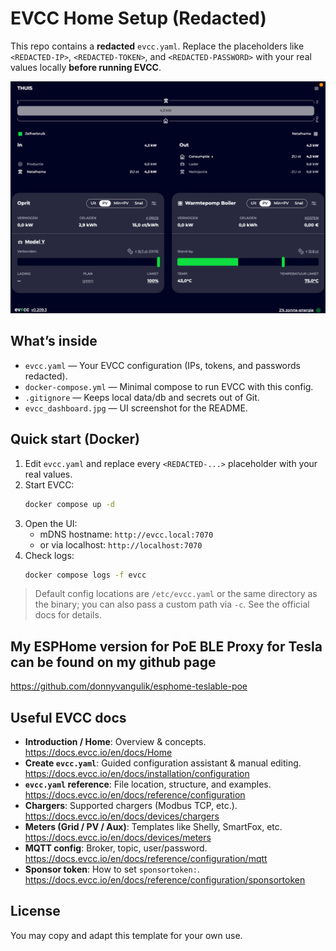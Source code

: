 # EVCC Home Setup (Redacted)

This repo contains a **redacted** `evcc.yaml`. Replace the placeholders like `<REDACTED-IP>`, `<REDACTED-TOKEN>`, and `<REDACTED-PASSWORD>` with your real values locally **before running EVCC**.

![EVCC Dashboard](./evcc_dashboard.jpg)


## What’s inside
- `evcc.yaml` — Your EVCC configuration (IPs, tokens, and passwords redacted).
- `docker-compose.yml` — Minimal compose to run EVCC with this config.
- `.gitignore` — Keeps local data/db and secrets out of Git.
- `evcc_dashboard.jpg` — UI screenshot for the README.

## Quick start (Docker)
1. Edit `evcc.yaml` and replace every `<REDACTED-...>` placeholder with your real values.
2. Start EVCC:
   ```bash
   docker compose up -d
   ```
3. Open the UI:
   - mDNS hostname: `http://evcc.local:7070`
   - or via localhost: `http://localhost:7070`
4. Check logs:
   ```bash
   docker compose logs -f evcc
   ```

> Default config locations are `/etc/evcc.yaml` or the same directory as the binary; you can also pass a custom path via `-c`. See the official docs for details.  


## My ESPHome version for PoE BLE Proxy for Tesla can be found on my github page
https://github.com/donnyvangulik/esphome-teslable-poe
## Useful EVCC docs
- **Introduction / Home**: Overview & concepts.  
  https://docs.evcc.io/en/docs/Home
- **Create `evcc.yaml`**: Guided configuration assistant & manual editing.  
  https://docs.evcc.io/en/docs/installation/configuration
- **`evcc.yaml` reference**: File location, structure, and examples.  
  https://docs.evcc.io/en/docs/reference/configuration
- **Chargers**: Supported chargers (Modbus TCP, etc.).  
  https://docs.evcc.io/en/docs/devices/chargers
- **Meters (Grid / PV / Aux)**: Templates like Shelly, SmartFox, etc.  
  https://docs.evcc.io/en/docs/devices/meters
- **MQTT config**: Broker, topic, user/password.  
  https://docs.evcc.io/en/docs/reference/configuration/mqtt
- **Sponsor token**: How to set `sponsortoken:`.  
  https://docs.evcc.io/en/docs/reference/configuration/sponsortoken

## License
You may copy and adapt this template for your own use.
